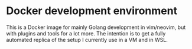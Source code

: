 # Docker development environment

This is a Docker image for mainly Golang development in vim/neovim,
but with plugins and tools for a lot more.  The intention is to get a
fully automated replica of the setup I currently use in a VM and in WSL.
